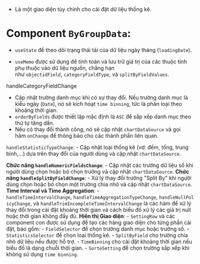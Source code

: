 - Là một giao diện tùy chỉnh cho cài đặt dữ liệu thống kê. 

# **Component `ByGroupData`**:
- `useState` để theo dõi trạng thái tải của dữ liệu ngày tháng (`loadingDate`).

- `useMemo` được sử dụng để tính toán và lưu trữ giá trị của các thuộc tính phụ thuộc vào dữ liệu nguồn, chẳng hạn như `objectidField`, `categoryFieldType`, và `splitByFieldValues`.

handleCategoryFieldChange
- Cập nhật trường danh mục khi có sự thay đổi. Nếu trường danh mục là kiểu ngày (`Date`), nó sẽ kích hoạt `time binning`, tức là phân loại theo khoảng thời gian.
- `orderByFields` được thiết lập mặc định là `ASC` để sắp xếp danh mục theo thứ tự tăng dần.
- Nếu có thay đổi thành công, nó sẽ cập nhật `chartDataSource` và gọi hàm `onChange` để thông báo cho các thành phần liên quan.

`handleStatisticTypeChange`:
    - Cập nhật loại thống kê (vd: đếm, tổng, trung bình,…) dựa trên thay đổi của người dùng và cập nhật `chartDataSource`.

**Chức năng `handleNumericFieldsChange`**:
        - Cập nhật các trường dữ liệu số khi người dùng chọn hoặc bỏ chọn trường và cập nhật `chartDataSource`.
 **Chức năng `handleSplitByFieldChange`**:
        - Xử lý thay đổi trường "Split By" khi người dùng chọn hoặc bỏ chọn một trường chia nhỏ và cập nhật `chartDataSource`.
**Time Interval và Time Aggregation**:
        - `handleTimeIntervalChange`, `handleTimeAggregationTypeChange`, `handleNullPolicyChange`, và `handleTrimIncompleteTimeIntervalChange` là các hàm để xử lý thay đổi trong cài đặt khoảng thời gian và cách biểu đồ xử lý các giá trị null hoặc thời gian không đầy đủ.
**Hiển thị Giao diện**:
        - `SettingRow` và các component con được sử dụng để tạo các hàng giao diện cho từng phần cài đặt, bao gồm:
            - `FieldSelector` để chọn trường danh mục hoặc trường số.
            - `StatisticsSelector` để chọn loại thống kê.
            - `SplitByField` cho trường chia nhỏ dữ liệu nếu được hỗ trợ.
            - `TimeBinning` cho cài đặt khoảng thời gian nếu biểu đồ là dạng chuỗi thời gian.
            - `SorteSetting` để chọn trường sắp xếp khi không sử dụng `time binning`.